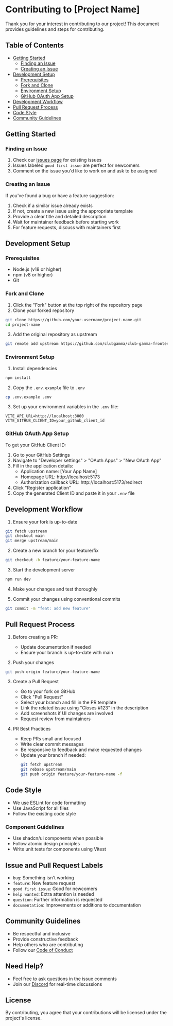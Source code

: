 # Contributing to [Project Name]

Thank you for your interest in contributing to our project! This document provides guidelines and steps for contributing.

## Table of Contents
- [Getting Started](#getting-started)
    - [Finding an Issue](#finding-an-issue)
    - [Creating an Issue](#creating-an-issue)
- [Development Setup](#development-setup)
    - [Prerequisites](#prerequisites)
    - [Fork and Clone](#fork-and-clone)
    - [Environment Setup](#environment-setup)
    - [GitHub OAuth App Setup](#github-oauth-app-setup)
- [Development Workflow](#development-workflow)
- [Pull Request Process](#pull-request-process)
- [Code Style](#code-style)
- [Community Guidelines](#community-guidelines)

## Getting Started

### Finding an Issue
1. Check our [issues page](https://github.com/org-name/project-name/issues) for existing issues
2. Issues labeled `good first issue` are perfect for newcomers
3. Comment on the issue you'd like to work on and ask to be assigned

### Creating an Issue
If you've found a bug or have a feature suggestion:
1. Check if a similar issue already exists
2. If not, create a new issue using the appropriate template
3. Provide a clear title and detailed description
4. Wait for maintainer feedback before starting work
5. For feature requests, discuss with maintainers first

## Development Setup

### Prerequisites
- Node.js (v18 or higher)
- npm (v8 or higher)
- Git

### Fork and Clone
1. Click the "Fork" button at the top right of the repository page
2. Clone your forked repository
```bash
git clone https://github.com/your-username/project-name.git
cd project-name
```
3. Add the original repository as upstream
```bash
git remote add upstream https://github.com/clubgamma/club-gamma-frontend.git
```

### Environment Setup

1. Install dependencies
```bash
npm install
```

2. Copy the `.env.example` file to `.env`
```bash
cp .env.example .env
```

3. Set up your environment variables in the `.env` file:
```
VITE_API_URL=http://localhost:3000
VITE_GITHUB_CLIENT_ID=your_github_client_id
```

### GitHub OAuth App Setup

To get your GitHub Client ID:

1. Go to your GitHub Settings
2. Navigate to "Developer settings" > "OAuth Apps" > "New OAuth App"
3. Fill in the application details:
    - Application name: [Your App Name]
    - Homepage URL: http://localhost:5173
    - Authorization callback URL: http://localhost:5173/redirect
4. Click "Register application"
5. Copy the generated Client ID and paste it in your `.env` file

## Development Workflow

1. Ensure your fork is up-to-date
```bash
git fetch upstream
git checkout main
git merge upstream/main
```

2. Create a new branch for your feature/fix
```bash
git checkout -b feature/your-feature-name
```

3. Start the development server
```bash
npm run dev
```

4. Make your changes and test thoroughly

5. Commit your changes using conventional commits
```bash
git commit -m "feat: add new feature"
```

## Pull Request Process

1. Before creating a PR:
    - Update documentation if needed
    - Ensure your branch is up-to-date with main

2. Push your changes
```bash
git push origin feature/your-feature-name
```

3. Create a Pull Request
    - Go to your fork on GitHub
    - Click "Pull Request"
    - Select your branch and fill in the PR template
    - Link the related issue using "Closes #123" in the description
    - Add screenshots if UI changes are involved
    - Request review from maintainers

4. PR Best Practices
    - Keep PRs small and focused
    - Write clear commit messages
    - Be responsive to feedback and make requested changes
    - Update your branch if needed:
      ```bash
      git fetch upstream
      git rebase upstream/main
      git push origin feature/your-feature-name -f
      ```

## Code Style

- We use ESLint for code formatting
- Use JavaScript for all files
- Follow the existing code style

### Component Guidelines
- Use shadcn/ui components when possible
- Follow atomic design principles
- Write unit tests for components using Vitest

## Issue and Pull Request Labels

- `bug`: Something isn't working
- `feature`: New feature request
- `good first issue`: Good for newcomers
- `help wanted`: Extra attention is needed
- `question`: Further information is requested
- `documentation`: Improvements or additions to documentation

## Community Guidelines

- Be respectful and inclusive
- Provide constructive feedback
- Help others who are contributing
- Follow our [Code of Conduct](https://clubgamma.github.io/code-of-conduct/)

## Need Help?

- Feel free to ask questions in the issue comments
- Join our [Discord](https://discord.com/invite/CgMRHtXjrf) for real-time discussions

## License

By contributing, you agree that your contributions will be licensed under the project's license.
